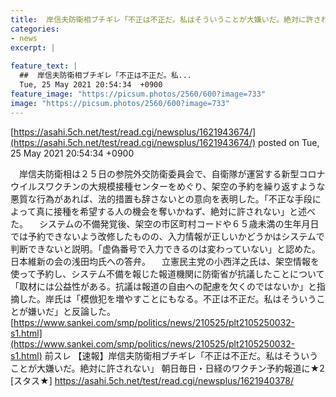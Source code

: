 ```yaml
---
title:  岸信夫防衛相ブチギレ「不正は不正だ。私はそういうことが大嫌いだ。絶対に許されない」朝日毎日(日経)のワクチン予約報道に★3  
categories:
- news
excerpt: |
  
feature_text: |
  ##  岸信夫防衛相ブチギレ「不正は不正だ。私...
  Tue, 25 May 2021 20:54:34  +0900
feature_image: "https://picsum.photos/2560/600?image=733"
image: "https://picsum.photos/2560/600?image=733"
---
```


[https://asahi.5ch.net/test/read.cgi/newsplus/1621943674/](https://asahi.5ch.net/test/read.cgi/newsplus/1621943674/)
posted on Tue, 25 May 2021 20:54:34  +0900

<!--more-->

　岸信夫防衛相は２５日の参院外交防衛委員会で、自衛隊が運営する新型コロナウイルスワクチンの大規模接種センターをめぐり、架空の予約を繰り返すような悪質な行為があれば、法的措置も辞さないとの意向を表明した。「不正な手段によって真に接種を希望する人の機会を奪いかねず、絶対に許されない」と述べた。 　システムの不備発覚後、架空の市区町村コードや６５歳未満の生年月日では予約できないよう改修したものの、入力情報が正しいかどうかはシステムで判断できないと説明。「虚偽番号で入力できるのは変わっていない」と認めた。日本維新の会の浅田均氏への答弁。 　立憲民主党の小西洋之氏は、架空情報を使って予約し、システム不備を報じた報道機関に防衛省が抗議したことについて「取材には公益性がある。抗議は報道の自由への配慮を欠くのではないか」と指摘した。岸氏は「模倣犯を増やすことにもなる。不正は不正だ。私はそういうことが嫌いだ」と反論した。 [https://www.sankei.com/smp/politics/news/210525/plt2105250032-s1.html](https://www.sankei.com/smp/politics/news/210525/plt2105250032-s1.html) 前スレ 【速報】岸信夫防衛相ブチギレ「不正は不正だ。私はそういうことが大嫌いだ。絶対に許されない」 朝日毎日・日経のワクチン予約報道に★2 [スタス★] https://asahi.5ch.net/test/read.cgi/newsplus/1621940378/
